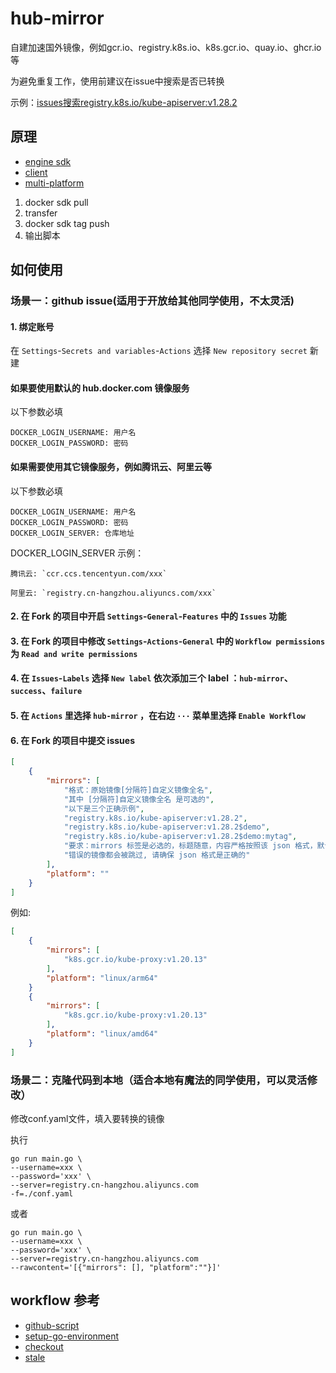 # hub-mirror
自建加速国外镜像，例如gcr.io、registry.k8s.io、k8s.gcr.io、quay.io、ghcr.io等

为避免重复工作，使用前建议在issue中搜索是否已转换

示例：[issues搜索registry.k8s.io/kube-apiserver:v1.28.2](https://github.com/zz-open/hub-mirror/issues?q=registry.k8s.io%2Fkube-apiserver%3Av1.28.2)

## 原理
- [engine sdk](https://docs.docker.com/engine/api/sdk/)
- [client](https://pkg.go.dev/github.com/docker/docker/client)
- [multi-platform](https://docs.docker.com/build/building/multi-platform/)

1. docker sdk pull
1. transfer
1. docker sdk tag push
1. 输出脚本

## 如何使用

### 场景一：github issue(适用于开放给其他同学使用，不太灵活)

#### 1. 绑定账号
在 `Settings`-`Secrets and variables`-`Actions` 选择 `New repository secret` 新建

#### 如果要使用默认的 hub.docker.com 镜像服务
以下参数必填
```text
DOCKER_LOGIN_USERNAME: 用户名
DOCKER_LOGIN_PASSWORD: 密码
```

#### 如果需要使用其它镜像服务，例如腾讯云、阿里云等
以下参数必填
```text
DOCKER_LOGIN_USERNAME: 用户名
DOCKER_LOGIN_PASSWORD: 密码
DOCKER_LOGIN_SERVER: 仓库地址
```
DOCKER_LOGIN_SERVER 示例：
```text
腾讯云: `ccr.ccs.tencentyun.com/xxx`

阿里云: `registry.cn-hangzhou.aliyuncs.com/xxx`
```

#### 2. 在 Fork 的项目中开启 `Settings`-`General`-`Features` 中的 `Issues` 功能

#### 3. 在 Fork 的项目中修改 `Settings`-`Actions`-`General` 中的 `Workflow permissions` 为 `Read and write permissions`

#### 4. 在 `Issues`-`Labels` 选择 `New label` 依次添加三个 label ：`hub-mirror`、`success`、`failure`

#### 5. 在 `Actions` 里选择 `hub-mirror` ，在右边 `···` 菜单里选择 `Enable Workflow`

#### 6. 在 Fork 的项目中提交 issues
```json
[
    {
        "mirrors": [
            "格式：原始镜像[分隔符]自定义镜像全名",
            "其中 [分隔符]自定义镜像全名 是可选的",
            "以下是三个正确示例",
            "registry.k8s.io/kube-apiserver:v1.28.2",
            "registry.k8s.io/kube-apiserver:v1.28.2$demo",
            "registry.k8s.io/kube-apiserver:v1.28.2$demo:mytag",
            "要求：mirrors 标签是必选的，标题随意，内容严格按照该 json 格式，默认每次最多支持转换 20 个镜像",
            "错误的镜像都会被跳过, 请确保 json 格式是正确的"
        ],
        "platform": ""
    }
]
```
例如:
```json
[
    {
        "mirrors": [
            "k8s.gcr.io/kube-proxy:v1.20.13"
        ],
        "platform": "linux/arm64"
    }
    {
        "mirrors": [
            "k8s.gcr.io/kube-proxy:v1.20.13"
        ],
        "platform": "linux/amd64"
    }
]
```

### 场景二：克隆代码到本地（适合本地有魔法的同学使用，可以灵活修改）
修改conf.yaml文件，填入要转换的镜像

执行
```shell
go run main.go \
--username=xxx \
--password='xxx' \
--server=registry.cn-hangzhou.aliyuncs.com
-f=./conf.yaml
```
或者
```shell
go run main.go \
--username=xxx \
--password='xxx' \
--server=registry.cn-hangzhou.aliyuncs.com
--rawcontent='[{"mirrors": [], "platform":""}]'
```
## workflow 参考
- [github-script](https://github.com/marketplace/actions/github-script)
- [setup-go-environment](https://github.com/marketplace/actions/setup-go-environment)
- [checkout](https://github.com/marketplace/actions/checkout)
- [stale](https://github.com/marketplace/actions/close-stale-issues)